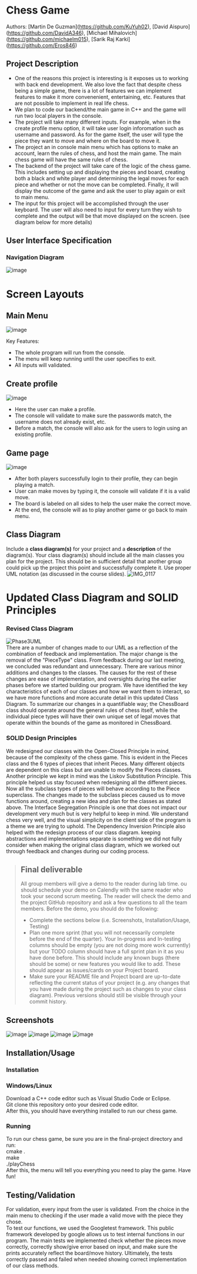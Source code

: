 
# Chess Game
 
 Authors: \[Martin De Guzman](https://github.com/KuYuh02),  \[David Aispuro](https://github.com/DavidA346),  \[Michael Mihalovich](https://github.com/michaelm015),  \[Sarik Raj Karki](https://github.com/Eros846)

## Project Description
 * One of the reasons this project is interesting is it exposes us to working with back end development. We also love the fact that despite chess being a simple game, there is a lot of features we can implement features to make it more convenenient, entertaining, etc. Features that are not possible to implement in real life chess. 
 * We plan to code our backend/the main game in C++ and the game will run two local players in the console.
 * The project will take many different inputs. For example, when in the create profile menu option, it will take user login inforomation such as username and password. As for the game itself, the user will type the piece they want to move and where on the board to move it.  
 * The project an in console main menu which has options to make an account, learn the rules of chess, and host the main game. The main chess game will have the same rules of chess.
 * The backend of the project will take care of the logic of the chess game. This includes setting up and displaying the pieces and board, creating both a black and white player and determining the legal moves for each piece and whether or not the move can be completed. Finally, it will display the outcome of the game and ask the user to play again or exit to main menu.
 * The input for this project will be accomplished through the user keyboard. The user will also need to input for every turn they wish to complete and the output will be that move displayed on the screen. (see diagram below for more details)


## User Interface Specification

### Navigation Diagram
![image](https://github.com/cs100/final-project-mdeg011-skark010-daisp002-mmiha004/assets/57105334/ce02b2b2-6e1e-413f-971a-e8707f7c6376)

# Screen Layouts

## Main Menu
![image](https://github.com/cs100/final-project-mdeg011-skark010-daisp002-mmiha004/assets/57105334/c412f5b8-75ba-4602-9312-e846b35e1133)

Key Features:
- The whole program will run from the console.
- The menu will keep running until the user specifies to exit.
- All inputs will validated.

## Create profile
![image](https://github.com/cs100/final-project-mdeg011-skark010-daisp002-mmiha004/assets/57105334/e7678b79-f094-4033-9a46-ba14727394dd)
- Here the user can make a profile. 
- The console will validate to make sure the passwords match, the username does not already exist, etc.
- Before a match, the console will also ask for the users to login using an existing profile. 

## Game page
![image](https://github.com/cs100/final-project-mdeg011-skark010-daisp002-mmiha004/assets/57105334/d96b4937-5120-4036-be20-99957058056d)
- After both players successfully login to their profile, they can begin playing a match. 
- User can make moves by typing it, the console will validate if it is a valid move. 
- The board is labeled on all sides to help the user make the correct move. 
- At the end, the console will as to play another game or go back to main menu. 

## Class Diagram
 Include a **class diagram(s)** for your project and a **description** of the diagram(s). Your class diagram(s) should include all the main classes you plan for the project. This should be in sufficient detail that another group could pick up the project this point and successfully complete it. Use proper UML notation (as discussed in the course slides).
![IMG_0117](https://github.com/cs100/final-project-mdeg011-skark010-daisp002-mmiha004/assets/88258745/718ebf95-f786-4772-aeab-d52006fc5d8c)


# Updated Class Diagram and SOLID Principles

### Revised Class Diagram
 ![Phase3UML](https://github.com/cs100/final-project-mdeg011-skark010-daisp002-mmiha004/assets/146981459/4cd6eaff-4242-4b31-b2a4-f7163a8ca2ef)
 <br> There are a number of changes made to our UML as a reflection of the combination of feedback and implementation. The major change is the removal of the "PieceType" class. From feedback during our last meeting, we concluded was redundant and unnecessary. There are various minor additions and changes to the classes. The causes for the rest of these changes are ease of implementation, and oversights during the earlier phases before we started building our program. We have identified the key characteristics of each of our classes and how we want them to interact, so we have more functions and more accurate detail in this updated Class Diagram. To summarize our changes in a quantifiable way; the ChessBoard class should operate around the general rules of chess itself, while the individual piece types will have their own unique set of legal moves that operate within the bounds of the game as monitored in ChessBoard.

### SOLID Design Principles
 We redesigned our classes with the Open-Closed Principle in mind, because of the complexity of the chess game. This is evident in the Pieces class and the 6 types of pieces that inherit Pieces. Many different objects are dependent on this class but are unable to modify the Pieces classes. 
 Another principle we kept in mind was the Liskov Substitution Principle. This principle helped us stay focused when redesigning all the different pieces. Now all the subclass types of pieces will behave according to the Piece superclass. The changes made to the subclass pieces caused us to move functions around, creating a new idea and plan for the classes as stated above.
 The Interface Segregation Principle is one that does not impact our development very much but is very helpful to keep in mind. We understand chess very well, and the visual simplicity on the client side of the program is a theme we are trying to uphold.
 The Dependency Inversion Principle also helped with the redesign process of our class diagram. keeping abstractions and implementations separate is something we did not fully consider when making the original class diagram, which we worked out through feedback and changes during our coding process.
 
 > ## Final deliverable
 > All group members will give a demo to the reader during lab time. ou should schedule your demo on Calendly with the same reader who took your second scrum meeting. The reader will check the demo and the project GitHub repository and ask a few questions to all the team members. 
 > Before the demo, you should do the following:
 > * Complete the sections below (i.e. Screenshots, Installation/Usage, Testing)
 > * Plan one more sprint (that you will not necessarily complete before the end of the quarter). Your In-progress and In-testing columns should be empty (you are not doing more work currently) but your TODO column should have a full sprint plan in it as you have done before. This should include any known bugs (there should be some) or new features you would like to add. These should appear as issues/cards on your Project board.
 > * Make sure your README file and Project board are up-to-date reflecting the current status of your project (e.g. any changes that you have made during the project such as changes to your class diagram). Previous versions should still be visible through your commit history. 
 
 ## Screenshots
![image](https://github.com/cs100/final-project-mdeg011-skark010-daisp002-mmiha004/assets/57105334/344595b1-5d71-4859-b8f3-2cee791f11bb)
![image](https://github.com/cs100/final-project-mdeg011-skark010-daisp002-mmiha004/assets/57105334/d49f27a5-d835-4acb-aa2b-9ed49bc86f59)
![image](https://github.com/cs100/final-project-mdeg011-skark010-daisp002-mmiha004/assets/57105334/554ced92-4f7c-4eed-b695-ae0be570de2b)
![image](https://github.com/cs100/final-project-mdeg011-skark010-daisp002-mmiha004/assets/57105334/ea20c672-91ed-485f-b84c-50021af328d8)

 ## Installation/Usage
 ### Installation
 ### Windows/Linux
  Download a C++ code editor such as Visual Studio Code or Eclipse.
 <br> Git clone this repository onto your desired code editor.  
  After this, you should have everything installed to run our chess game. 
 ### Running
 To run our chess game, be sure you are in the final-project directory and run:
 <br> cmake .
 <br> make
 <br> ./playChess
 <br> After this, the menu will tell you everything you need to play the game. Have fun!
 ## Testing/Validation
 For validation, every input from the user is validated. From the choice in the main menu to checking if the user made a valid move with the piece they chose. 
 <br> To test our functions, we used the Googletest framework. This public framework developed by google allows us to test internal functions in our program. The main tests we implemented check whether the pieces move correctly, correctly show/give error based on input, and make sure the prints accurately reflect the board/move history. Ultimately, the tests correctly passed and failed when needed showing correct implementation of our class methods. 
 
